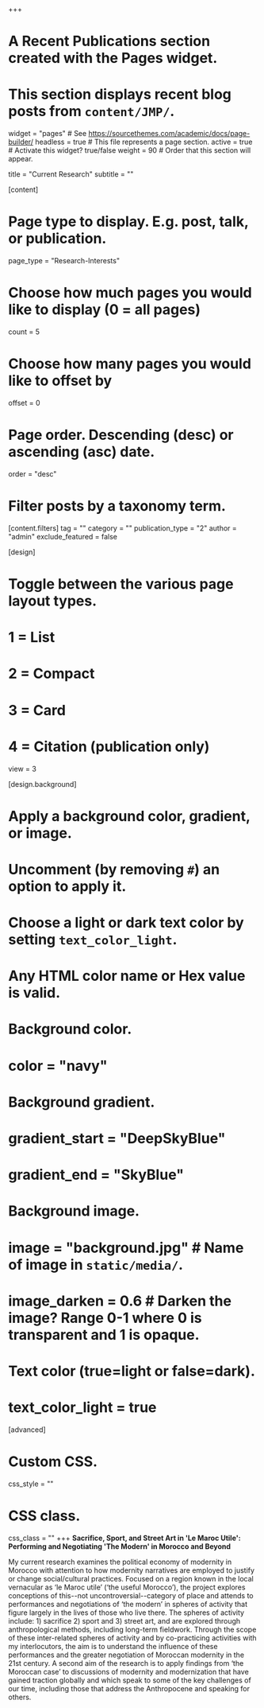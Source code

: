 +++
# A Recent Publications section created with the Pages widget.
# This section displays recent blog posts from `content/JMP/`.

widget = "pages"  # See https://sourcethemes.com/academic/docs/page-builder/
headless = true  # This file represents a page section.
active = true  # Activate this widget? true/false
weight = 90  # Order that this section will appear.

title = "Current Research"
subtitle = ""

[content]
  # Page type to display. E.g. post, talk, or publication.
  page_type = "Research-Interests"
  
  # Choose how much pages you would like to display (0 = all pages)
  count = 5
  
  # Choose how many pages you would like to offset by
  offset = 0

  # Page order. Descending (desc) or ascending (asc) date.
  order = "desc"

  # Filter posts by a taxonomy term.
  [content.filters]
    tag = ""
    category = ""
    publication_type = "2"
    author = "admin"
    exclude_featured = false
  
[design]
  # Toggle between the various page layout types.
  #   1 = List
  #   2 = Compact
  #   3 = Card
  #   4 = Citation (publication only)
  view = 3
  
[design.background]
  # Apply a background color, gradient, or image.
  #   Uncomment (by removing `#`) an option to apply it.
  #   Choose a light or dark text color by setting `text_color_light`.
  #   Any HTML color name or Hex value is valid.
    
  # Background color.
  # color = "navy"
  
  # Background gradient.
  # gradient_start = "DeepSkyBlue"
  # gradient_end = "SkyBlue"
  
  # Background image.
  # image = "background.jpg"  # Name of image in `static/media/`.
  # image_darken = 0.6  # Darken the image? Range 0-1 where 0 is transparent and 1 is opaque.

  # Text color (true=light or false=dark).
  # text_color_light = true  
  
[advanced]
 # Custom CSS. 
 css_style = ""
 
 # CSS class.
 css_class = ""
+++
**Sacrifice, Sport, and Street Art in 'Le Maroc Utile': Performing and Negotiating 'The Modern' in Morocco and Beyond**

My current research examines the political economy of modernity in Morocco with attention to how modernity narratives are employed to justify or change social/cultural practices. Focused on a region known in the local vernacular as ‘le Maroc utile’ (‘the useful Morocco’), the project explores conceptions of this--not uncontroversial--category of place and attends to performances and negotiations of ‘the modern’ in spheres of activity that figure largely in the lives of those who live there. The spheres of activity include: 1) sacrifice 2) sport and 3) street art, and are explored through anthropological methods, including long-term fieldwork. Through the scope of these inter-related spheres of activity and by co-practicing activities with my interlocutors, the aim is to understand the influence of these performances and the greater negotiation of Moroccan modernity in the 21st century. A second aim of the research is to apply findings from ‘the Moroccan case’ to discussions of modernity and modernization that have gained traction globally and which speak to some of the key challenges of our time, including those that address the Anthropocene and speaking for others.